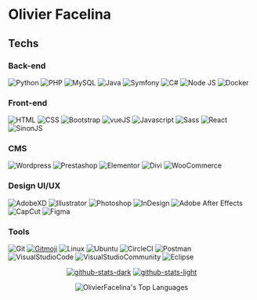 # Olivier Facelina

## Techs
### Back-end

![Python](https://img.shields.io/badge/Python-black?style=for-the-badge&logo=python)
![PHP](https://img.shields.io/badge/PHP-black?style=for-the-badge&logo=php)
![MySQL](https://img.shields.io/badge/MySQL-black?style=for-the-badge&logo=mysql)
![Java](https://img.shields.io/badge/Java-black?style=for-the-badge&logo=java)
![Symfony](https://img.shields.io/badge/Symfony-black?style=for-the-badge&logo=symfony)
![C#](https://img.shields.io/badge/CSharp-black?style=for-the-badge&logo=csharp)
![Node JS](https://img.shields.io/badge/Node_JS-black?style=for-the-badge&logo=node.js)
![Docker](https://img.shields.io/badge/Docker-black?style=for-the-badge&logo=docker)

### Front-end

![HTML](https://img.shields.io/badge/HTML-black?style=for-the-badge&logo=html5)
![CSS](https://img.shields.io/badge/CSS-black?style=for-the-badge&logo=css3)
![Bootstrap](https://img.shields.io/badge/Bootstrap-black?style=for-the-badge&logo=bootstrap)
![vueJS](https://img.shields.io/badge/Vue_JS-black?style=for-the-badge&logo=vuejs)
![Javascript](https://img.shields.io/badge/Javascript-black?style=for-the-badge&logo=javascript)
![Sass](https://img.shields.io/badge/Sass-black?style=for-the-badge&logo=sass)
![React](https://img.shields.io/badge/React-black?style=for-the-badge&logo=react)
![SinonJS](https://img.shields.io/badge/Sinon_JS-black?style=for-the-badge&logo=sinonjs)

### CMS

![Wordpress](https://img.shields.io/badge/Wordpress-black?style=for-the-badge&logo=wordpress)
![Prestashop](https://img.shields.io/badge/Prestashop-black?style=for-the-badge&logo=prestashop)
![Elementor](https://img.shields.io/badge/Elementor-black?style=for-the-badge&logo=elementor)
![Divi](https://img.shields.io/badge/Divi-black?style=for-the-badge&logo=divi)
![WooCommerce](https://img.shields.io/badge/WooCommerce-black?style=for-the-badge&logo=woocommerce)

### Design UI/UX

![AdobeXD](https://img.shields.io/badge/AdobeXD-black?style=for-the-badge&logo=adobexd)
![Illustrator](https://img.shields.io/badge/Adobe_Illustrator-black?style=for-the-badge&logo=adobe_illustrator)
![Photoshop](https://img.shields.io/badge/Photoshop-black?style=for-the-badge&logo=photoshop)
![InDesign](https://img.shields.io/badge/InDesign-black?style=for-the-badge&logo=indesign)
![Adobe After Effects](https://img.shields.io/badge/Adobe_After_Effects-black?style=for-the-badge&logo=adobe_after_effects)
![CapCut](https://img.shields.io/badge/CapCut-black?style=for-the-badge&logo=capcut)
![Figma](https://img.shields.io/badge/Figma-black?style=for-the-badge&logo=figma)



### Tools

![Git](https://img.shields.io/badge/Git-black?style=for-the-badge&logo=git)
[![Gitmoji](https://img.shields.io/badge/😜_Gitmoji-black?style=for-the-badge)](https://gitmoji.dev)
![Linux](https://img.shields.io/badge/Linux-black?style=for-the-badge&logo=linux)
![Ubuntu](https://img.shields.io/badge/Ubuntu-black?style=for-the-badge&logo=ubuntu)
![CircleCI](https://img.shields.io/badge/CircleCI-black?style=for-the-badge&logo=circleci)
![Postman](https://img.shields.io/badge/Postman-black?style=for-the-badge&logo=postman)
![VisualStudioCode](https://img.shields.io/badge/VisualStudioCode-black?style=for-the-badge&logo=visualstudiocode)
![VisualStudioCommunity](https://img.shields.io/badge/VisualStudioCommunity-black?style=for-the-badge&logo=visualstudiocommunity)
![Eclipse](https://img.shields.io/badge/Eclipse-black?style=for-the-badge&logo=eclipse)


<div align="center">

  [![github-stats-dark](https://github-readme-stats.vercel.app/api?username=OlivierFacelina&show_icons=true&theme=dark#gh-dark-mode-only)](https://github.com/anuraghazra/github-readme-stats#gh-dark-mode-only)
  [![github-stats-light](https://github-readme-stats.vercel.app/api?username=OlivierFacelina&show_icons=true&theme=default#gh-light-mode-only)](https://github.com/anuraghazra/github-readme-stats#gh-light-mode-only)

</div>

<div align="center">

  ![OlivierFacelina's Top Languages](https://github-readme-stats.vercel.app/api/top-langs/?username=OlivierFacelina&theme=vue-dark&show_icons=true&hide_border=true&layout=compact)

</div>
